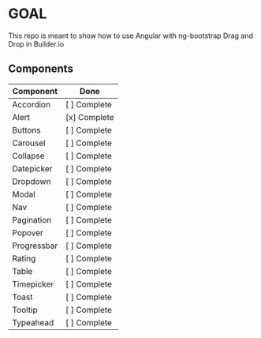 # GOAL

This repo is meant to show how to use Angular with ng-bootstrap Drag and Drop in Builder.io

## Components

| Component | Done |
| --------- | ---- |
|Accordion| [ ] Complete |
|Alert| [x] Complete |
|Buttons| [ ] Complete |
|Carousel| [ ] Complete |
|Collapse| [ ] Complete |
|Datepicker| [ ] Complete |
|Dropdown| [ ] Complete |
|Modal| [ ] Complete |
|Nav| [ ] Complete |
|Pagination| [ ] Complete |
|Popover| [ ] Complete |
|Progressbar| [ ] Complete |
|Rating| [ ] Complete |
|Table| [ ] Complete |
|Timepicker| [ ] Complete |
|Toast| [ ] Complete |
|Tooltip| [ ] Complete |
|Typeahead| [ ] Complete |
